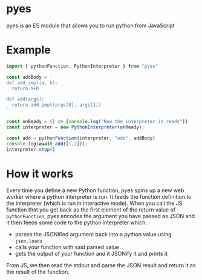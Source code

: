 # pyes

pyes is an ES module that allows you to run python from JavaScript

# Example

```js
import { pythonFunction, PythonInterpreter } from "pyes"

const addBody = `
def add_impl(a, b):
  return a+b

def add(args):
  return add_impl(args[0], args[1])
`

const onReady = () => {console.log("Now the interpreter is ready")}
const interpreter = new PythonInterpreter(onReady);

const add = pythonFunction(interpreter, "add", addBody)
console.log(await add([1,2]));
interpreter.stop()
```

# How it works

Every time you define a new Python function, pyes spins up a new web worker where a python interpreter is run.
It feeds the function definition to the interpreter (which is run in interactive mode).
When you call the JS function that you get back as the first element of the return value of `pythonFunction`, pyes
encodes the argument you have passed as JSON and it then feeds some code to the python interpreter which:
- parses the JSONified argument back into a python value using `json.loads`
- calls your function with said parsed value
- gets the output of your function and it JSONify it and prints it

From JS, we then read the stdout and parse the JSON result and return it as the result of the function.
